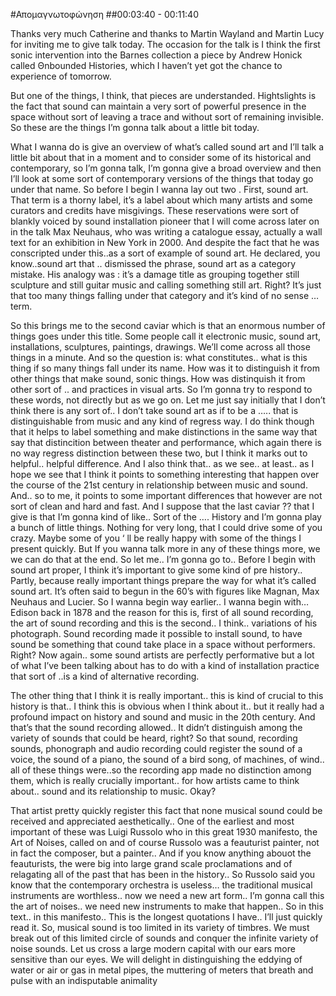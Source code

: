 #Απομαγνωτοφώνηση
##00:03:40 - 00:11:40

Thanks very much Catherine and thanks to Martin Wayland and Martin Lucy for inviting me to give talk today. The occasion for the talk is I think the first sonic intervention into the Barnes collection a piece by Andrew Honick called Θnbounded Ηistories, which I haven’t yet got the chance to experience of tomorrow.                         

But one of the things, I think, that pieces are understanded. Hightslights is the fact that sound can maintain a very sort of powerful presence in the space without sort of leaving a trace and without sort of remaining invisible.  So these are the things I’m gonna talk about a little bit today.  

What I wanna do is give an overview of what’s called sound art and I’ll talk a little bit about that in a moment and to consider some of its historical and contemporary, so I’m gonna talk, I’m gonna give a broad overview and then I’ll look at some sort of contemporary versions of the things that today go under that name. So before I begin I wanna lay out two     . First, sound art. That term is a thorny label, it’s a label about which many artists and some curators and credits   have misgivings. These reservations were sort of blankly  voiced   by sound installation pioneer that I will come across later on in the talk Max Neuhaus, who was writing a catalogue essay, actually a wall text for an exhibition in New York in 2000. And despite the fact that he was conscripted under this..as a sort of example of sound art. He declared, you know..sound art that .. dismissed the phrase, sound art as a category mistake. His analogy was : it’s a damage title as grouping together still sculpture and still guitar music and calling something still art. Right? It’s just that too many things falling under that category and it’s kind of no sense … term.   

So this brings me to the second caviar which is that an enormous number of things goes under this title. Some people call it electronic music, sound art, installations, sculptures, paintings, drawings. We’ll come across all those things in a minute. And so the question is: what constitutes.. what is this thing if so many things fall under its name. How was it to distinguish it from other things that make sound, sonic things. How was distinquish it from other sort of .. and practices in visual arts. So I’m gonna try to respond to these words, not directly but as we go on. Let me just say initially that I don’t think there is any sort of.. I don’t take sound art as if to be a ….. that is distinguishable from music and any kind of regress  way. I do think though that it helps to label something and make distinctions in the same way that say that  distincition between theater and performance, which again there is no way regress distinction between these two, but I think it marks out to helpful.. helpful difference. And I also think that.. as we see.. at least.. as I hope we see that I think it points to something interesting that happen over the course of the 21st century in relationship between music and sound. And.. so to me, it points to some important differences that however are not sort of clean and hard and fast. And I suppose that the last caviar ?? that I give is that I’m gonna kind of like.. Sort of the …. History and I’m gonna play a bunch of little things. Nothing for very long, that I could drive some of you crazy. Maybe some of you ‘ ll be really happy with some of the things I present quickly. But If you wanna talk more in any of these things more, we we can do that at the end. So let me.. I’m gonna go to.. Before I begin with sound art proper, I think it’s important to give some kind of pre history.. Partly, because really important things prepare the way for what it’s called sound art. It’s often said to begun in the 60’s with figures like Magnan, Max Neuhaus and Lucier. So I wanna begin way earlier.. I wanna begin with… Edison back in 1878 and the reason for this is, first of all sound recording, the art of sound recording and this is the second.. I think.. variations of his photograph. Sound recording made it possible to install sound, to have sound be something that cound take place in a space without performers. Right? Now again.. some sound artists are perfectly performative but a lot of what I’ve been talking about has to do with a kind of installation practice that sort of ..is a kind of alternative recording.  

The other thing that I think it is really important.. this is kind of crucial to this history is that.. I think this is obvious when I think about it.. but it really had a profound impact on history and sound and music in the 20th century. And that’s that the sound recording allowed.. It didn’t distinguish among the variety of sounds that could be heard, right? So that sound, recording sounds, phonograph and audio recording could register the sound of a voice, the sound of a piano, the sound of a bird song, of machines, of wind.. all of these things were..so the recording app made no distinction among them, which is really crucially important.. for how artists came to think about.. sound and its relationship to music. Okay?  

That artist pretty quickly register this fact that none musical sound could be received and appreciated aesthetically.. One of the earliest and most important of these was Luigi Russolo who in this great 1930 manifesto, the Art of Noises, called on and of course Russolo was a feauturist painter, not in fact the composer, but a painter.. And if you know anything abouot the feauturists, the were big into large grand scale proclamations and of relagating all of the past that has been in the history.. So Russolo said you know that the contemporary orchestra is useless… the traditional musical instruments are worthless.. now we need a new art form.. I’m gonna call this the art of noises.. we need new instruments to make that happen.. So in this text.. in this manifesto.. This is the longest quotations I have.. I’ll just quickly read it. So, musical sound is too limited in its variety of timbres. We must break out of this limited circle of sounds and conquer the infinite variety of noise sounds. Let us cross a large modern capital with our ears more sensitive than our eyes. We will delight in distinguishing the eddying of water or air or gas in metal pipes, the muttering of meters that breath and pulse with an indisputable animality

